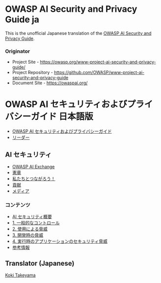 # OWASP AI Security and Privacy Guide ja

This is the unofficial Japanese translation of the [OWASP AI Security and Privacy Guide](https://github.com/OWASP/www-project-ai-security-and-privacy-guide).

### Originator

- Project Site - <https://owasp.org/www-project-ai-security-and-privacy-guide/>
- Project Repository - <https://github.com/OWASP/www-project-ai-security-and-privacy-guide>
- Document Site - <https://owaspai.org/>

# OWASP AI セキュリティおよびプライバシーガイド 日本語版

* [OWASP AI セキュリティおよびプライバシーガイド](Document/index.md)
* [リーダー](Document/leaders.md)

## AI セキュリティ

* [OWASP AI Exchange](Document/content/ai_exchange/content/_index.md)
* [憲章](Document/content/ai_exchange/content/charter.md)
* [私たちとつながろう！](Document/content/ai_exchange/content/connect.md)
* [貢献](Document/content/ai_exchange/content/contribute.md)
* [メディア](Document/content/ai_exchange/content/media.md)

### コンテンツ

* [AI セキュリティ概要](Document/content/ai_exchange/content/docs/ai_security_overview.md)
* [1. 一般的なコントロール](Document/content/ai_exchange/content/docs/1_general_controls.md)
* [2. 使用による脅威](Document/content/ai_exchange/content/docs/2_threats_through_use.md)
* [3. 開発時の脅威](Document/content/ai_exchange/content/docs/3_development_time_threats.md)
* [4. 実行時のアプリケーションのセキュリティ脅威](Document/content/ai_exchange/content/docs/4_runtime_application_security_threats.md)
* [参考情報](Document/content/ai_exchange/content/docs/ai_security_references.md)

## Translator (Japanese)

[Koki Takeyama](https://github.com/coky-t)
